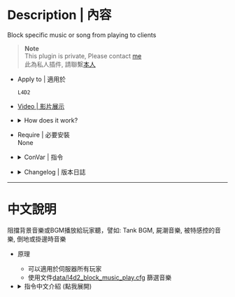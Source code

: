 # Description | 內容
Block specific music or song from playing to clients

> __Note__ <br/>
This plugin is private, Please contact [me](/#私人插件列表-private-plugins-list)<br/>
此為私人插件, 請聯繫[本人](/#私人插件列表-private-plugins-list)

* Apply to | 適用於
	```
	L4D2
	```

* [Video | 影片展示](https://youtu.be/pAFlwoM-L4Q)

* <details><summary>How does it work?</summary>

	* Block specific music or song from playing to clients, Such as
		* Tank music
		* Hunter pounce you music
		* Horde music
	* You can filter music list in file: [data/l4d2_block_music_play.cfg](data/l4d2_block_music_play.cfg)
</details>

* Require | 必要安裝
<br/>None

* <details><summary>ConVar | 指令</summary>

	* cfg/sourcemod/l4d2_block_music_play.cfg
		```php
		// 0=Plugin off, 1=Plugin on.
		l4d2_block_music_play_enable "1"

		// 0=Block all bgm and music to client, 1=Use data/l4d2_block_music_play.cfg to filter music list
		l4d2_block_music_play_type "1"
		```
</details>

* <details><summary>Changelog | 版本日誌</summary>

	* v1.0 (2025-2-15)
		* Initial Release

	* Original & Credit
		* [Lux](https://github.com/LuxLuma/L4DMusic_stuff/tree/master/MusicCmdFilter)
</details>

- - - -
# 中文說明
阻擋背景音樂或BGM播放給玩家聽，譬如: Tank BGM, 屍潮音樂, 被特感控的音樂, 倒地或掛邊時音樂

* 原理
	* 可以適用於伺服器所有玩家
	* 使用文件[data/l4d2_block_music_play.cfg](data/l4d2_block_music_play.cfg) 篩選音樂

* <details><summary>指令中文介紹 (點我展開)</summary>

	* cfg/sourcemod/l4d2_block_music_play.cfg
		```php
		// 0=關閉插件, 1=啟動插件
		l4d2_block_music_play_enable "1"

		// 0=阻擋所有音樂與BGM播放, 1=使用文件 data/l4d2_block_music_play.cfg 篩選音樂
		l4d2_block_music_play_type "1"
		```
</details>
